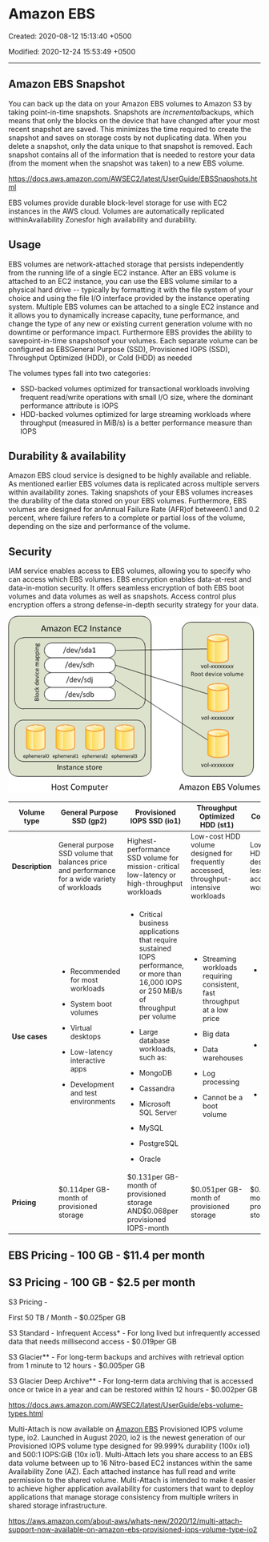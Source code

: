 # Amazon EBS

Created: 2020-08-12 15:13:40 +0500

Modified: 2020-12-24 15:53:49 +0500

---

## Amazon EBS Snapshot

You can back up the data on your Amazon EBS volumes to Amazon S3 by taking point-in-time snapshots. Snapshots are *incremental*backups, which means that only the blocks on the device that have changed after your most recent snapshot are saved. This minimizes the time required to create the snapshot and saves on storage costs by not duplicating data. When you delete a snapshot, only the data unique to that snapshot is removed. Each snapshot contains all of the information that is needed to restore your data (from the moment when the snapshot was taken) to a new EBS volume.

<https://docs.aws.amazon.com/AWSEC2/latest/UserGuide/EBSSnapshots.html>

EBS volumes provide durable block-level storage for use with EC2 instances in the AWS cloud. Volumes are automatically replicated withinAvailability Zonesfor high availability and durability.

## Usage

EBS volumes are network-attached storage that persists independently from the running life of a single EC2 instance. After an EBS volume is attached to an EC2 instance, you can use the EBS volume similar to a physical hard drive -- typically by formatting it with the file system of your choice and using the file I/O interface provided by the instance operating system. Multiple EBS volumes can be attached to a single EC2 instance and it allows you to dynamically increase capacity, tune performance, and change the type of any new or existing current generation volume with no downtime or performance impact. Furthermore EBS provides the ability to savepoint-in-time snapshotsof your volumes. Each separate volume can be configured as EBSGeneral Purpose (SSD), Provisioned IOPS (SSD), Throughput Optimized (HDD), or Cold (HDD) as needed

The volumes types fall into two categories:

- SSD-backed volumes optimized for transactional workloads involving frequent read/write operations with small I/O size, where the dominant performance attribute is IOPS
- HDD-backed volumes optimized for large streaming workloads where throughput (measured in MiB/s) is a better performance measure than IOPS

## Durability & availability

Amazon EBS cloud service is designed to be highly available and reliable. As mentioned earlier EBS volumes data is replicated across multiple servers within availability zones. Taking snapshots of your EBS volumes increases the durability of the data stored on your EBS volumes. Furthermore, EBS volumes are designed for anAnnual Failure Rate (AFR)of between0.1 and 0.2 percent, where failure refers to a complete or partial loss of the volume, depending on the size and performance of the volume.

## Security

IAM service enables access to EBS volumes, allowing you to specify who can access which EBS volumes. EBS encryption enables data-at-rest and data-in-motion security. It offers seamless encryption of both EBS boot volumes and data volumes as well as snapshots. Access control plus encryption offers a strong defense-in-depth security strategy for your data.

![Amazon EC2 Instance /dev/sdal /dev/sdh /dev/sdj /dev/sdb ephemerall ephemerat3 Instance store Host Computer vol-xxxxxxxx Root device volume vol-xxxxxxxx vol•xxxxxxxx Amazon EBS Volume: ](../../../media/Cloud-AWS-Amazon-EBS-image1.png)

<table>
<colgroup>
<col style="width: 9%" />
<col style="width: 23%" />
<col style="width: 22%" />
<col style="width: 21%" />
<col style="width: 21%" />
</colgroup>
<thead>
<tr class="header">
<th><strong>Volume type</strong></th>
<th><strong>General Purpose SSD (gp2)</strong></th>
<th><strong>Provisioned IOPS SSD (io1)</strong></th>
<th><strong>Throughput Optimized HDD (st1)</strong></th>
<th><strong>Cold HDD (sc1)</strong></th>
</tr>
</thead>
<tbody>
<tr>
<td><strong>Description</strong></td>
<td>General purpose SSD volume that balances price and performance for a wide variety of workloads</td>
<td>Highest-performance SSD volume for mission-critical low-latency or high-throughput workloads</td>
<td>Low-cost HDD volume designed for frequently accessed, throughput-intensive workloads</td>
<td>Lowest cost HDD volume designed for less frequently accessed workloads</td>
</tr>
<tr>
<td><strong>Use cases</strong></td>
<td><ul class="incremental">
<li><p>Recommended for most workloads</p></li>
<li><p>System boot volumes</p></li>
<li><p>Virtual desktops</p></li>
<li><p>Low-latency interactive apps</p></li>
<li><p>Development and test environments</p></li>
</ul></td>
<td><ul class="incremental">
<li><p>Critical business applications that require sustained IOPS performance, or more than 16,000 IOPS or 250 MiB/s of throughput per volume</p></li>
<li><p>Large database workloads, such as:</p></li>
<li><p>MongoDB</p></li>
<li><p>Cassandra</p></li>
<li><p>Microsoft SQL Server</p></li>
<li><p>MySQL</p></li>
<li><p>PostgreSQL</p></li>
<li><p>Oracle</p></li>
</ul></td>
<td><ul class="incremental">
<li><p>Streaming workloads requiring consistent, fast throughput at a low price</p></li>
<li><p>Big data</p></li>
<li><p>Data warehouses</p></li>
<li><p>Log processing</p></li>
<li><p>Cannot be a boot volume</p></li>
</ul></td>
<td><ul class="incremental">
<li><p>Throughput-oriented storage for large volumes of data that is infrequently accessed</p></li>
<li><p>Scenarios where the lowest storage cost is important</p></li>
<li><p>Cannot be a boot volume</p></li>
</ul></td>
</tr>
<tr>
<td><strong>Pricing</strong></td>
<td>$0.114per GB-month of provisioned storage</td>
<td>$0.131per GB-month of provisioned storage AND$0.068per provisioned IOPS-month</td>
<td>$0.051per GB-month of provisioned storage</td>
<td>$0.029per GB-month of provisioned storage</td>
</tr>
</tbody>
</table>

## EBS Pricing - 100 GB - $11.4 per month

## S3 Pricing - 100 GB - $2.5 per month

S3 Pricing -

First 50 TB / Month - $0.025per GB

S3 Standard - Infrequent Access* - For long lived but infrequently accessed data that needs millisecond access - $0.019per GB

S3 Glacier** - For long-term backups and archives with retrieval option from 1 minute to 12 hours - $0.005per GB

S3 Glacier Deep Archive** - For long-term data archiving that is accessed once or twice in a year and can be restored within 12 hours - $0.002per GB

<https://docs.aws.amazon.com/AWSEC2/latest/UserGuide/ebs-volume-types.html>

Multi-Attach is now available on [Amazon EBS](https://aws.amazon.com/ebs/) Provisioned IOPS volume type, io2. Launched in August 2020, io2 is the newest generation of our Provisioned IOPS volume type designed for 99.999% durability (100x io1) and 500:1 IOPS:GiB (10x io1). Multi-Attach lets you share access to an EBS data volume between up to 16 Nitro-based EC2 instances within the same Availability Zone (AZ). Each attached instance has full read and write permission to the shared volume. Multi-Attach is intended to make it easier to achieve higher application availability for customers that want to deploy applications that manage storage consistency from multiple writers in shared storage infrastructure.

<https://aws.amazon.com/about-aws/whats-new/2020/12/multi-attach-support-now-available-on-amazon-ebs-provisioned-iops-volume-type-io2>

